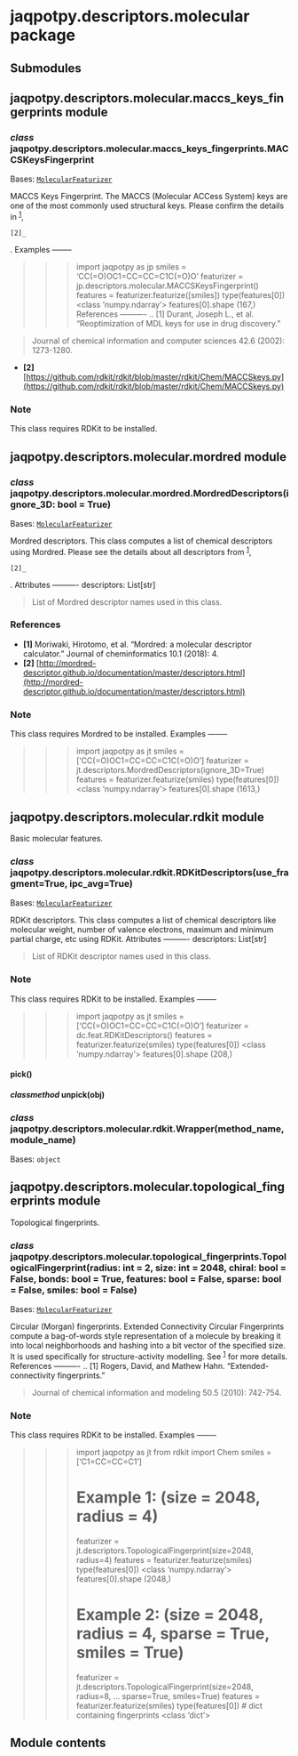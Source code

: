 # jaqpotpy.descriptors.molecular package

## Submodules

## jaqpotpy.descriptors.molecular.maccs_keys_fingerprints module

### *class* jaqpotpy.descriptors.molecular.maccs_keys_fingerprints.MACCSKeysFingerprint

Bases: [`MolecularFeaturizer`](jaqpotpy.descriptors.md#jaqpotpy.descriptors.base_classes.MolecularFeaturizer)

MACCS Keys Fingerprint.
The MACCS (Molecular ACCess System) keys are one of the most commonly used structural keys.
Please confirm the details in <sup>[1](#id6)</sup>, 

```
[2]_
```

.
Examples
——–
>>> import jaqpotpy as jp
>>> smiles = ‘CC(=O)OC1=CC=CC=C1C(=O)O’
>>> featurizer = jp.descriptors.molecular.MACCSKeysFingerprint()
>>> features = featurizer.featurize([smiles])
>>> type(features[0])
<class ‘numpy.ndarray’>
>>> features[0].shape
(167,)
References
———-
.. [1] Durant, Joseph L., et al. “Reoptimization of MDL keys for use in drug discovery.”

> Journal of chemical information and computer sciences 42.6 (2002): 1273-1280.
* <a id='id3'>**[2]**</a> [https://github.com/rdkit/rdkit/blob/master/rdkit/Chem/MACCSkeys.py](https://github.com/rdkit/rdkit/blob/master/rdkit/Chem/MACCSkeys.py)

### Note

This class requires RDKit to be installed.

## jaqpotpy.descriptors.molecular.mordred module

### *class* jaqpotpy.descriptors.molecular.mordred.MordredDescriptors(ignore_3D: bool = True)

Bases: [`MolecularFeaturizer`](jaqpotpy.descriptors.md#jaqpotpy.descriptors.base_classes.MolecularFeaturizer)

Mordred descriptors.
This class computes a list of chemical descriptors using Mordred.
Please see the details about all descriptors from <sup>[1](#id6)</sup>, 

```
[2]_
```

.
Attributes
———-
descriptors: List[str]

> List of Mordred descriptor names used in this class.

### References

* <a id='id6'>**[1]**</a> Moriwaki, Hirotomo, et al. “Mordred: a molecular descriptor calculator.” Journal of cheminformatics 10.1 (2018): 4.
* <a id='id7'>**[2]**</a> [http://mordred-descriptor.github.io/documentation/master/descriptors.html](http://mordred-descriptor.github.io/documentation/master/descriptors.html)

### Note

This class requires Mordred to be installed.
Examples
——–
>>> import jaqpotpy as jt
>>> smiles = [‘CC(=O)OC1=CC=CC=C1C(=O)O’]
>>> featurizer = jt.descriptors.MordredDescriptors(ignore_3D=True)
>>> features = featurizer.featurize(smiles)
>>> type(features[0])
<class ‘numpy.ndarray’>
>>> features[0].shape
(1613,)

## jaqpotpy.descriptors.molecular.rdkit module

Basic molecular features.

### *class* jaqpotpy.descriptors.molecular.rdkit.RDKitDescriptors(use_fragment=True, ipc_avg=True)

Bases: [`MolecularFeaturizer`](jaqpotpy.descriptors.md#jaqpotpy.descriptors.base_classes.MolecularFeaturizer)

RDKit descriptors.
This class computes a list of chemical descriptors like
molecular weight, number of valence electrons, maximum and
minimum partial charge, etc using RDKit.
Attributes
———-
descriptors: List[str]

> List of RDKit descriptor names used in this class.

### Note

This class requires RDKit to be installed.
Examples
——–
>>> import jaqpotpy as jt
>>> smiles = [‘CC(=O)OC1=CC=CC=C1C(=O)O’]
>>> featurizer = dc.feat.RDKitDescriptors()
>>> features = featurizer.featurize(smiles)
>>> type(features[0])
<class ‘numpy.ndarray’>
>>> features[0].shape
(208,)

#### pick()

#### *classmethod* unpick(obj)

### *class* jaqpotpy.descriptors.molecular.rdkit.Wrapper(method_name, module_name)

Bases: `object`

## jaqpotpy.descriptors.molecular.topological_fingerprints module

Topological fingerprints.

### *class* jaqpotpy.descriptors.molecular.topological_fingerprints.TopologicalFingerprint(radius: int = 2, size: int = 2048, chiral: bool = False, bonds: bool = True, features: bool = False, sparse: bool = False, smiles: bool = False)

Bases: [`MolecularFeaturizer`](jaqpotpy.descriptors.md#jaqpotpy.descriptors.base_classes.MolecularFeaturizer)

Circular (Morgan) fingerprints.
Extended Connectivity Circular Fingerprints compute a bag-of-words style
representation of a molecule by breaking it into local neighborhoods and
hashing into a bit vector of the specified size. It is used specifically
for structure-activity modelling. See <sup>[1](#id6)</sup> for more details.
References
———-
.. [1] Rogers, David, and Mathew Hahn. “Extended-connectivity fingerprints.”

> Journal of chemical information and modeling 50.5 (2010): 742-754.

### Note

This class requires RDKit to be installed.
Examples
——–
>>> import jaqpotpy as jt
>>> from rdkit import Chem
>>> smiles = [‘C1=CC=CC=C1’]
>>> # Example 1: (size = 2048, radius = 4)
>>> featurizer = jt.descriptors.TopologicalFingerprint(size=2048, radius=4)
>>> features = featurizer.featurize(smiles)
>>> type(features[0])
<class ‘numpy.ndarray’>
>>> features[0].shape
(2048,)
>>> # Example 2: (size = 2048, radius = 4, sparse = True, smiles = True)
>>> featurizer = jt.descriptors.TopologicalFingerprint(size=2048, radius=8,
…                                          sparse=True, smiles=True)
>>> features = featurizer.featurize(smiles)
>>> type(features[0]) # dict containing fingerprints
<class ‘dict’>

## Module contents
